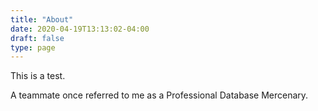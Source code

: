 ```yaml
---
title: "About"
date: 2020-04-19T13:13:02-04:00
draft: false
type: page
---
```


This is a test.

A teammate once referred to me as a Professional Database Mercenary.
